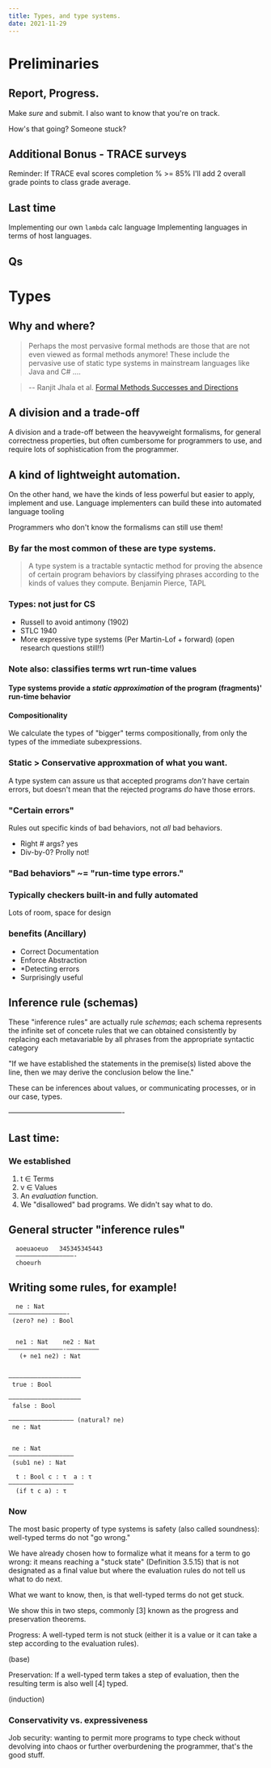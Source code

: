 ```yaml
---
title: Types, and type systems.
date: 2021-11-29
---
```


# Preliminaries

## Report, Progress. 

Make _sure_ and submit. 
I also want to know that you're on track. 

 How's that going? Someone stuck?

## Additional Bonus - TRACE surveys 

Reminder: If TRACE eval scores completion % >= 85% I'll add 2 overall grade points to class grade average. 


## Last time 

Implementing our own `lambda` calc language
Implementing languages in terms of host languages.

## Qs


# Types

## Why and where? 

> Perhaps the most pervasive formal methods are those that are not
> even viewed as formal methods anymore! These include the pervasive
> use of static type systems in mainstream languages like Java and C#
> ....

> -- Ranjit Jhala et al. [Formal Methods Successes and
> Directions](https://ranjitjhala.github.io/static/nsf-workshop-report-summary.pdf)

## A division and a trade-off

A division and a trade-off between the heavyweight formalisms, for
general correctness properties, but often cumbersome for programmers
to use, and require lots of sophistication from the programmer.

## A kind of lightweight automation. 

On the other hand, we have the kinds of less powerful but easier to
apply, implement and use. Language implementers can build these into
automated language tooling

Programmers who don't know the formalisms can still use them! 

### By far the most common of these are type systems. 

> A type system is a tractable syntactic method for proving the
> absence of certain program behaviors by classifying phrases
> according to the kinds of values they compute.
> Benjamin Pierce, TAPL

### Types: not just for CS

 - Russell to avoid antimony (1902) 
 - STLC 1940
 - More expressive type systems (Per Martin-Lof + forward) 
   (open research questions still!!)
   

### Note also: classifies terms wrt run-time values

#### Type systems provide a _static_ _approximation_ of the program (fragments)' run-time behavior

#### Compositionality 

We calculate the types of "bigger" terms compositionally, from only
the types of the immediate subexpressions.

### Static > Conservative approxmation of what you want.

A type system can assure us that accepted programs *don't* have
certain errors, but doesn't mean that the rejected programs *do* have
those errors.

### "Certain errors" 

Rules out specific kinds of bad behaviors, not *all* bad behaviors.

 - Right # args? yes
 - Div-by-0? Prolly not!

### "Bad behaviors" ~= "run-time type errors."

### Typically checkers built-in and fully automated

Lots of room, space for design

### benefits (Ancillary)
  - Correct Documentation 
  - Enforce Abstraction 
  - *Detecting errors
  - Surprisingly useful
  
  
  
## Inference rule (schemas)

These "inference rules" are actually rule *schemas*; each schema
represents the infinite set of concete rules that we can obtained
consistently by replacing each metavariable by all phrases from the
appropriate syntactic category

"If we have established the statements in the premise(s) listed above
the line, then we may derive the conclusion below the line."

These can be inferences about values, or communicating processes, or
in our case, types.

————————————————-
  
## Last time:

### We established 
  
  1. t ∈ Terms 
  2. v ∈ Values
  3. An *evaluation* function.
  4. We "disallowed" bad programs. We didn't say what to do. 

## General structer "inference rules"

```
  aoeuaoeuo   345345345443
  ————————————————-
  choeurh
```

## Writing some rules, for example! 

``` 
  ne : Nat 
————————————————-
 (zero? ne) : Bool


  ne1 : Nat    ne2 : Nat 
———————————————-—————————
   (+ ne1 ne2) : Nat


————————————————————
 true : Bool

————————————————————
 false : Bool

—————————————————— (natural? ne)
 ne : Nat 


 ne : Nat
—————————————————— 
 (sub1 ne) : Nat 

  t : Bool c : τ  a : τ
—————————————————— 
  (if t c a) : τ 

```




### Now 


The most basic property of type systems is safety (also called soundness): well-typed terms do not "go wrong." 

We have already chosen how to formalize what it means for a term to go
wrong: it means reaching a "stuck state" (Definition 3.5.15) that is
not designated as a final value but where the evaluation rules do not
tell us what to do next.


What we want to know, then, is that well-typed terms do not get stuck. 

We show this in two steps, commonly [3] known as the progress and
preservation theorems.  


Progress: A well-typed term is not stuck (either it is a value or it
can take a step according to the evaluation rules).  

(base)

Preservation: If a well-typed term takes a step of evaluation, then
the resulting term is also well [4] typed.  

(induction)









### Conservativity vs. expressiveness

Job security: wanting to permit more programs to type check without
devolving into chaos or further overburdening the programmer, that's
the good stuff.


